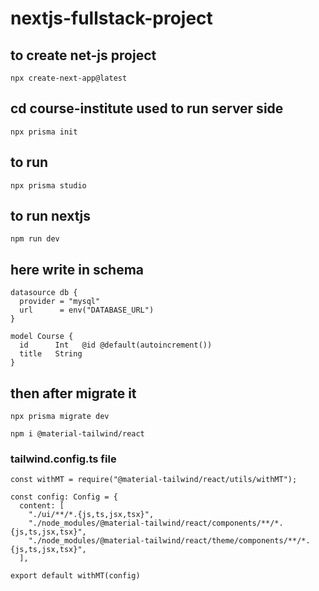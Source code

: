 # nextjs-fullstack-project


## to create net-js project
``` 
npx create-next-app@latest

```

## cd course-institute used to run server side
```
npx prisma init
```

## to run 
```
npx prisma studio
```

## to run nextjs
```
npm run dev
```

## here write in schema
```
datasource db {
  provider = "mysql"
  url      = env("DATABASE_URL")
}

model Course {
  id      Int   @id @default(autoincrement())
  title   String
}
```

## then after migrate it
```
npx prisma migrate dev
```

```
npm i @material-tailwind/react
```
### tailwind.config.ts file
```
const withMT = require("@material-tailwind/react/utils/withMT");

const config: Config = {
  content: [
    "./ui/**/*.{js,ts,jsx,tsx}",
    "./node_modules/@material-tailwind/react/components/**/*.{js,ts,jsx,tsx}",
    "./node_modules/@material-tailwind/react/theme/components/**/*.{js,ts,jsx,tsx}",
  ],

export default withMT(config)
```
